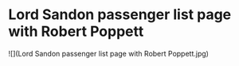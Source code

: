 # Lord Sandon passenger list page with Robert Poppett

![](Lord Sandon passenger list page with Robert Poppett.jpg)
